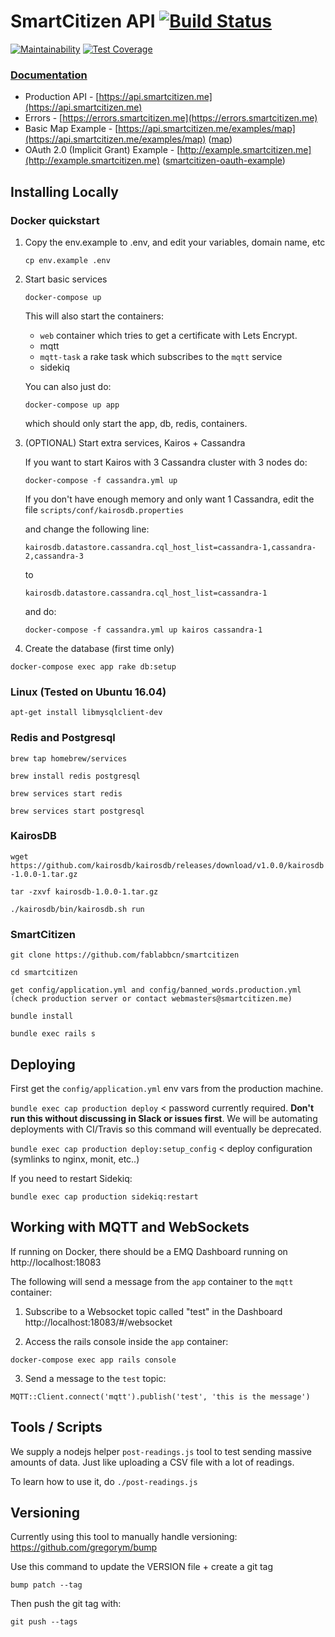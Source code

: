 # SmartCitizen API [![Build Status](https://travis-ci.org/fablabbcn/smartcitizen-api.svg?branch=master)](https://travis-ci.org/fablabbcn/smartcitizen-api)
[![Maintainability](https://api.codeclimate.com/v1/badges/2ac767745186038373f5/maintainability)](https://codeclimate.com/github/fablabbcn/smartcitizen-api/maintainability)
[![Test Coverage](https://api.codeclimate.com/v1/badges/2ac767745186038373f5/test_coverage)](https://codeclimate.com/github/fablabbcn/smartcitizen-api/test_coverage)

### [Documentation](https://developer.smartcitizen.me)

* Production API - [https://api.smartcitizen.me](https://api.smartcitizen.me)
* Errors - [https://errors.smartcitizen.me](https://errors.smartcitizen.me)
* Basic Map Example - [https://api.smartcitizen.me/examples/map](https://api.smartcitizen.me/examples/map) ([map](https://github.com/fablabbcn/smartcitizen/blob/master/public/examples/map.html))
* OAuth 2.0 (Implicit Grant) Example - [http://example.smartcitizen.me](http://example.smartcitizen.me) ([smartcitizen-oauth-example](https://github.com/fablabbcn/smartcitizen-oauth-example))

## Installing Locally

### Docker quickstart

1. Copy the env.example to .env, and edit your variables, domain name, etc

   `cp env.example .env`

2. Start basic services

   `docker-compose up`

   This will also start the containers:

   * `web` container which tries to get a certificate with Lets Encrypt.
   * mqtt
   * `mqtt-task` a rake task which subscribes to the `mqtt` service
   * sidekiq

   You can also just do:

   `docker-compose up app`

   which should only start the app, db, redis, containers.

3. (OPTIONAL) Start extra services, Kairos + Cassandra

   If you want to start Kairos with 3 Cassandra cluster with 3 nodes do:

   `docker-compose -f cassandra.yml up`

   If you don't have enough memory and only want 1 Cassandra, edit the file `scripts/conf/kairosdb.properties`
   
   and change the following line:

   `kairosdb.datastore.cassandra.cql_host_list=cassandra-1,cassandra-2,cassandra-3`

   to

   `kairosdb.datastore.cassandra.cql_host_list=cassandra-1`
   
   and do:
   
   `docker-compose -f cassandra.yml up kairos cassandra-1`

4. Create the database (first time only)

`docker-compose exec app rake db:setup`

### Linux (Tested on Ubuntu 16.04)

`apt-get install libmysqlclient-dev`

### Redis and Postgresql

`brew tap homebrew/services`

`brew install redis postgresql`

`brew services start redis`

`brew services start postgresql`

### KairosDB

`wget https://github.com/kairosdb/kairosdb/releases/download/v1.0.0/kairosdb-1.0.0-1.tar.gz`

`tar -zxvf kairosdb-1.0.0-1.tar.gz`

`./kairosdb/bin/kairosdb.sh run`

### SmartCitizen

`git clone https://github.com/fablabbcn/smartcitizen`

`cd smartcitizen`

`get config/application.yml and config/banned_words.production.yml (check production server or contact webmasters@smartcitizen.me)`

`bundle install`

`bundle exec rails s`

## Deploying

First get the `config/application.yml` env vars from the production machine.

`bundle exec cap production deploy` < password currently required. **Don't run this without discussing in Slack or issues first**. We will be automating deployments with CI/Travis so this command will eventually be deprecated.

`bundle exec cap production deploy:setup_config` < deploy configuration (symlinks to nginx, monit, etc..)

If you need to restart Sidekiq:

`bundle exec cap production sidekiq:restart`


## Working with MQTT and WebSockets

If running on Docker, there should be a EMQ Dashboard running on http://localhost:18083

The following will send a message from the `app` container to the `mqtt` container:

1. Subscribe to a Websocket topic called "test" in the Dashboard http://localhost:18083/#/websocket

2. Access the rails console inside the `app` container:

  `docker-compose exec app rails console`

3. Send a message to the `test` topic:

  `MQTT::Client.connect('mqtt').publish('test', 'this is the message')`


## Tools / Scripts

We supply a nodejs helper `post-readings.js` tool to test sending massive amounts of data. Just like uploading a CSV file with a lot of readings.

To learn how to use it, do `./post-readings.js`

## Versioning

Currently using this tool to manually handle versioning: https://github.com/gregorym/bump

Use this command to update the VERSION file + create a git tag

`bump patch --tag`

Then push the git tag with:

`git push --tags`
